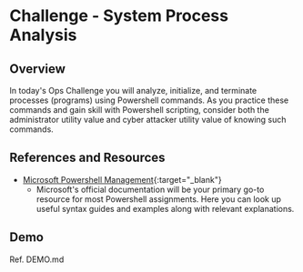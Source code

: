 # Challenge - System Process Analysis

## Overview

In today's Ops Challenge you will analyze, initialize, and terminate processes (programs) using Powershell commands. As you practice these commands and gain skill with Powershell scripting, consider both the administrator utility value and cyber attacker utility value of knowing such commands.

## References and Resources

- [Microsoft Powershell Management](https://docs.microsoft.com/en-us/powershell/module/microsoft.powershell.management/?view=powershell-5.1){:target="_blank"}
   - Microsoft's official documentation will be your primary go-to resource for most Powershell assignments. Here you can look up useful syntax guides and examples along with relevant explanations.

## Demo

Ref. DEMO.md
